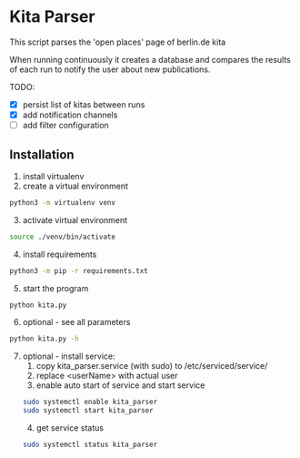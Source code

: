 # Kita Parser

This script parses the 'open places' page of berlin.de kita

When running continuously it creates a database and compares the results of each run to notify the user about new publications.

TODO:
- [x] persist list of kitas between runs
- [x] add notification channels
- [ ] add filter configuration

## Installation

1. install virtualenv 
2. create a virtual environment
```bash
python3 -m virtualenv venv
```
3. activate virtual environment 
```bash
source ./venv/bin/activate
```
4. install requirements
```bash
python3 -m pip -r requirements.txt
```
5. start the program
```bash
python kita.py
```
6. optional - see all parameters 
```bash
python kita.py -h
```
7. optional - install service: 
    1. copy kita_parser.service (with sudo) to /etc/serviced/service/
    2. replace \<userName\> with actual user
    3. enable auto start of service and start service
    ```bash
    sudo systemctl enable kita_parser
    sudo systemctl start kita_parser
    ```
    4. get service status 
    ```bash
    sudo systemctl status kita_parser
    ```
